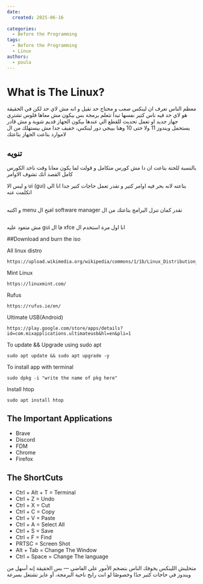 ```yaml
---
date:
  created: 2025-06-16
  
categories:
  - Before the Programming  
tags:
  - Before the Programming
  - Linux
authors:
  - poula      
---
```

# What is The Linux?



<!-- more -->


معظم الناس تعرف ان لينكس صعب و محتاج حد تقيل و انه مش لاي حد لكن في الحقيقة هو لاي حد فيه ناس كتير نفسها تبدأ تتعلم برمجة بس بيكون مش معاها فلوس تشتري جهاز جديد او تعمل تحديث للقطع الي عندها بيكون الجهاز قديم شوية و مش قادر يستحمل ويندوز 11 ولا حتى 10 وهنا بييجي دور لينكس، خفيف جدا مش بيستهلك من ال لاموارد بتاعت الجهاز بتاعتك


## تنويه 
بالنسبة للحتة بتاعت ان دا مش كورس متكامل و قولت لما يكون معانا وقت ناخد الكورس كامل القصد انك تشوف الاوامر

  و ليس الا ui (gui) بتاعته لانه بحر فيه اوامر كتير و تقدر تعمل حاجات كتير جدا انا الي اتكلمت عنه  


##

   و اكتبه menu افتح ال software manager تقدر كمان تنزل البرامج بتاعتك من ال

##

مش متعود عليه gui فا ال xfce انا اول مرة استخدم ال 


##Download and burn the iso

All linux distro
```
https://upload.wikimedia.org/wikipedia/commons/1/1b/Linux_Distribution_Timeline.svg
```
Mint Linux
```
https://linuxmint.com/
```

Rufus
```
https://rufus.ie/en/
```
Ultimate USB(Android)
```
https://play.google.com/store/apps/details?id=com.mixapplications.ultimateusb&hl=en&pli=1
```

To update && Upgrade using sudo apt
```
sudo apt update && sudo apt upgrade -y
```
To install app with terminal
```
sudo dpkg -i "write the name of pkg here"
```

Install htop
```
sudo apt install htop
```

## The Important Applications
- Brave
- Discord
- FDM
- Chrome
- Firefox

## The ShortCuts
- Ctrl + Alt + T = Terminal
- Ctrl + Z = Undo
- Ctrl + X = Cut
- Ctrl + C = Copy
- Ctrl + V = Paste
- Ctrl + A = Select All
- Ctrl + S = Save
- Ctrl + F = Find
- PRTSC = Screen Shot
- Alt + Tab = Change The Window
- Ctrl + Space = Change The language

متخليش اللينكس يخوفك الناس بتضخم الأمور على الفاضي — بس الحقيقة إنه أسهل من ويندوز في حاجات كتير جدًا وخصوصًا لو انت رايح ناحية البرمجة، أو عايز تشتغل بسرعة
